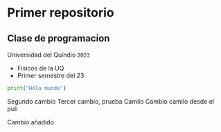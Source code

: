 # Primer repositorio
## Clase de programacion
Universidad del Quindio `2023`
- Fisicos de la UQ
- Primer semestre del 23
```Python
print("Hola mundo")
```
Segundo cambio
Tercer cambio, prueba Camilo
Cambio camilo desde el pull

Cambio añadido
